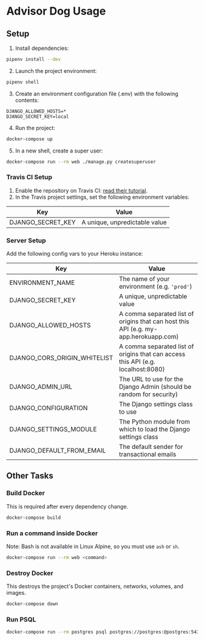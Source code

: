 # Advisor Dog Usage
## Setup
1. Install dependencies:
```bash
pipenv install --dev
```

2. Launch the project environment:
```bash
pipenv shell
```

3. Create an environment configuration file (.env) with the following contents:
```
DJANGO_ALLOWED_HOSTS=*
DJANGO_SECRET_KEY=local
```

4. Run the project:
```bash
docker-compose up
```

5. In a new shell, create a super user:
```bash
docker-compose run --rm web ./manage.py createsuperuser
```


### Travis CI Setup
1. Enable the repository on Travis CI: [read their tutorial](https://docs.travis-ci.com/user/getting-started/).
2. In the Travis project settings, set the following environment variables:

| Key | Value |
| --- | --- |
| DJANGO_SECRET_KEY | A unique, unpredictable value |


### Server Setup
Add the following config vars to your Heroku instance:

| Key | Value |
| --- | --- |
| ENVIRONMENT_NAME | The name of your environment (e.g. `'prod'`) |
| DJANGO_SECRET_KEY | A unique, unpredictable value |
| DJANGO_ALLOWED_HOSTS | A comma separated list of origins that can host this API (e.g. my-app.herokuapp.com) |
| DJANGO_CORS_ORIGIN_WHITELIST | A comma separated list of origins that can access this API (e.g. localhost:8080) |
| DJANGO_ADMIN_URL | The URL to use for the Django Admin (should be random for security) |
| DJANGO_CONFIGURATION | The Django settings class to use |
| DJANGO_SETTINGS_MODULE | The Python module from which to load the Django settings class |
| DJANGO_DEFAULT_FROM_EMAIL | The default sender for transactional emails |


## Other Tasks
### Build Docker
This is required after every dependency change.
```bash
docker-compose build
```

### Run a command inside Docker
Note: Bash is not available in Linux Alpine, so you must use `ash` or `sh`.
```bash
docker-compose run --rm web <command>
```

### Destroy Docker
This destroys the project's Docker containers, networks, volumes, and images.
```bash
docker-compose down
```

### Run PSQL
```bash
docker-compose run --rm postgres psql postgres://postgres:@postgres:5432/postgres
```
